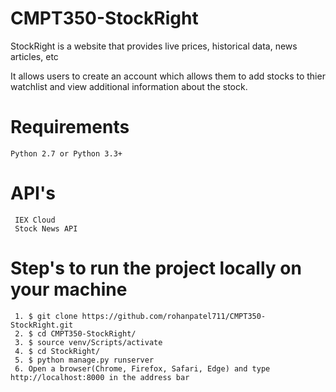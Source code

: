 # CMPT350-StockRight

StockRight is a website that provides live prices, historical data, news articles, etc

It allows users to create an account which allows them to add stocks to thier watchlist and view additional information about the stock.


# Requirements

    Python 2.7 or Python 3.3+

# API's 
    
     IEX Cloud
     Stock News API
     
# Step's to run the project locally on your machine

     1. $ git clone https://github.com/rohanpatel711/CMPT350-StockRight.git
     2. $ cd CMPT350-StockRight/
     3. $ source venv/Scripts/activate
     4. $ cd StockRight/
     5. $ python manage.py runserver
     6. Open a browser(Chrome, Firefox, Safari, Edge) and type http://localhost:8000 in the address bar


